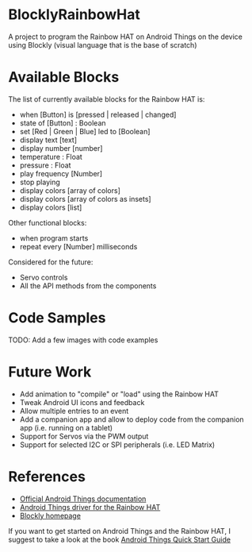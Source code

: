 # BlocklyRainbowHat

A project to program the Rainbow HAT on Android Things on the device using Blockly (visual language that is the base of scratch)

# Available Blocks

The list of currently available blocks for the Rainbow HAT is:

- when [Button] is [pressed | released | changed]
- state of [Button] : Boolean
- set [Red | Green | Blue] led to [Boolean]
- display text [text]
- display number [number]
- temperature : Float
- pressure : Float
- play frequency [Number]
- stop playing 
- display colors [array of colors]
- display colors [array of colors as insets]
- display colors [list]

Other functional blocks:

- when program starts
- repeat every [Number] milliseconds

Considered for the future:

- Servo controls
- All the API methods from the components

# Code Samples

TODO: Add a few images with code examples

# Future Work

- Add animation to "compile" or "load" using the Rainbow HAT
- Tweak Android UI icons and feedback
- Allow multiple entries to an event
- Add a companion app and allow to deploy code from the companion app (i.e. running on a tablet)
- Support for Servos via the PWM output
- Support for selected I2C or SPI peripherals (i.e. LED Matrix)

# References

- [Official Android Things documentation](https://developer.android.com/things/)
- [Android Things driver for the Rainbow HAT](https://github.com/androidthings/contrib-drivers/tree/master/rainbowhat)
- [Blockly homepage](https://developers.google.com/blockly/)

If you want to get started on Android Things and the Rainbow HAT, I suggest to take a look at the book [Android Things Quick Start Guide](https://www.packtpub.com/hardware-and-creative/android-things-quick-start-guide)